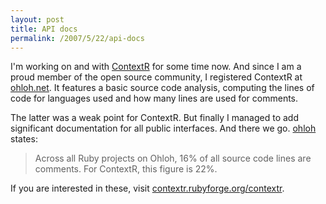 ```yaml
---
layout: post
title: API docs
permalink: /2007/5/22/api-docs
---
```

I'm working on and with [ContextR](http://contextr.rubyforge.org) for some time
now. And since I am a proud member of the open source community, I registered
ContextR at [ohloh.net](http://www.ohloh.net/projects/5037). It features a basic
source code analysis, computing the lines of code for languages used and how
many lines are used for comments.

The latter was a weak point for ContextR. But finally I managed to add
significant documentation for all public interfaces. And there we go.
[ohloh](http://www.ohloh.net/projects/5037/factoids/128972) states:

> Across all Ruby projects on Ohloh, 16% of all source code lines are comments.
> For ContextR, this figure is 22%.

If you are interested in these, visit
[contextr.rubyforge.org/contextr](http://contextr.rubyforge.org/contextr/).
